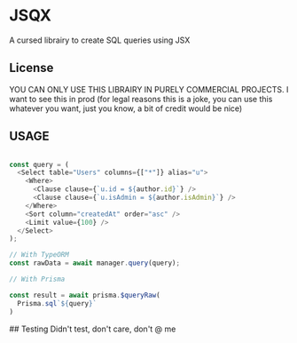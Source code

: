 # JSQX

A cursed librairy to create SQL queries using JSX

## License

YOU CAN ONLY USE THIS LIBRAIRY IN PURELY COMMERCIAL PROJECTS.
I want to see this in prod
(for legal reasons this is a joke, you can use this whatever you want, just you know, a bit of credit would be nice)

## USAGE

```typescript

const query = (
  <Select table="Users" columns={["*"]} alias="u">
    <Where>
      <Clause clause={`u.id = ${author.id}`} />
      <Clause clause={`u.isAdmin = ${author.isAdmin}`} />
    </Where>
    <Sort column="createdAt" order="asc" />
    <Limit value={100} />
  </Select>
);

// With TypeORM
const rawData = await manager.query(query);

// With Prisma

const result = await prisma.$queryRaw(
  Prisma.sql`${query}`
)


```

## Testing
Didn't test, don't care, don't @ me
